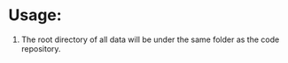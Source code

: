 Usage:
======
1. The root directory of all data will be under the same folder as the code repository.

